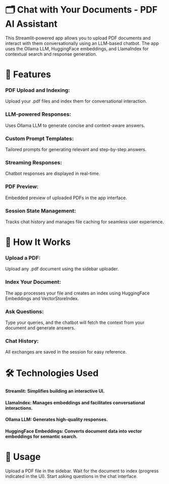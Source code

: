 # 🗂️ Chat with Your Documents - PDF AI Assistant

This Streamlit-powered app allows you to upload PDF documents and interact with them conversationally using an LLM-based chatbot. The app uses the Ollama LLM, HuggingFace embeddings, and LlamaIndex for contextual search and response generation.

# 🚀 Features

### PDF Upload and Indexing: 
Upload your .pdf files and index them for conversational interaction.
### LLM-powered Responses: 
Uses Ollama LLM to generate concise and context-aware answers.
### Custom Prompt Templates: 
Tailored prompts for generating relevant and step-by-step answers.
### Streaming Responses: 
Chatbot responses are displayed in real-time.
### PDF Preview: 
Embedded preview of uploaded PDFs in the app interface.
### Session State Management: 
Tracks chat history and manages file caching for seamless user experience.

# 📖 How It Works

### Upload a PDF: 
Upload any .pdf document using the sidebar uploader.
### Index Your Document: 
The app processes your file and creates an index using HuggingFace Embeddings and VectorStoreIndex.
### Ask Questions: 
Type your queries, and the chatbot will fetch the context from your document and generate answers.
### Chat History: 
All exchanges are saved in the session for easy reference.

# 🛠️ Technologies Used

#### Streamlit: Simplifies building an interactive UI.
#### LlamaIndex: Manages embeddings and facilitates conversational interactions.
#### Ollama LLM: Generates high-quality responses.
#### HuggingFace Embeddings: Converts document data into vector embeddings for semantic search.

# 📝 Usage

Upload a PDF file in the sidebar.
Wait for the document to index (progress indicated in the UI).
Start asking questions in the chat interface.
